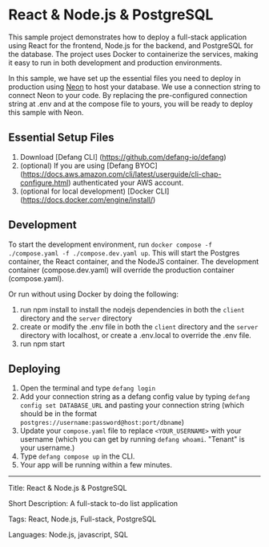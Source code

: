 # React & Node.js & PostgreSQL

This sample project demonstrates how to deploy a full-stack application using React for the frontend, Node.js for the backend, and PostgreSQL for the database. The project uses Docker to containerize the services, making it easy to run in both development and production environments.

In this sample, we have set up the essential files you need to deploy in production using [Neon](https://neon.tech/) to host your database. We use a connection string to connect Neon to your code. By replacing the pre-configured connection string at .env and at the compose file to yours, you will be ready to deploy this sample with Neon.

## Essential Setup Files

1. Download [Defang CLI] (https://github.com/defang-io/defang)
2. (optional) If you are using [Defang BYOC] (https://docs.aws.amazon.com/cli/latest/userguide/cli-chap-configure.html) authenticated your AWS account.
3. (optional for local development) [Docker CLI] (https://docs.docker.com/engine/install/)

## Development

To start the development environment, run `docker compose -f ./compose.yaml -f ./compose.dev.yaml up`. This will start the Postgres container, the React container, and the NodeJS container. The development container (compose.dev.yaml) will override the production container (compose.yaml).

Or run without using Docker by doing the following:

1. run npm install to install the nodejs dependencies in both the `client` directory and the `server` directory
2. create or modify the .env file in both the `client` directory and the `server` directory with localhost, or create a .env.local to override the .env file.
3. run npm start

## Deploying

1. Open the terminal and type `defang login`
2. Add your connection string as a defang config value by typing `defang config set DATABASE_URL` and pasting your connection string (which should be in the format `postgres://username:password@host:port/dbname`)
3. Update your `compose.yaml` file to replace `<YOUR_USERNAME>` with your username (which you can get by running `defang whoami`. "Tenant" is your username.)
4. Type `defang compose up` in the CLI.
5. Your app will be running within a few minutes.

---

Title: React & Node.js & PostgreSQL

Short Description: A full-stack to-do list application

Tags: React, Node.js, Full-stack, PostgreSQL

Languages: Node.js, javascript, SQL
